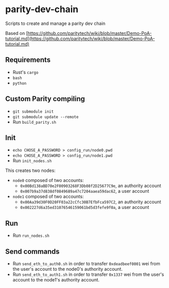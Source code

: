 # parity-dev-chain
Scripts to create and manage a parity dev chain

Based on [https://github.com/paritytech/wiki/blob/master/Demo-PoA-tutorial.md](https://github.com/paritytech/wiki/blob/master/Demo-PoA-tutorial.md)


## Requirements
- Rust's `cargo`
- `bash`
- `python`

## Custom Parity compiling
- `git submodule init`
- `git submodule update --remote`
- Run `build_parity.sh`

## Init

- `echo CHOSE_A_PASSWORD > config_run/node0.pwd`
- `echo CHOSE_A_PASSWORD > config_run/node1.pwd`
- Run `init_nodes.sh`

This creates two nodes:
- `node0` composed of two accounts:
  - `0x00Bd138aBD70e2F00903268F3Db08f2D25677C9e`, an authority account
  - `0x007b9a37d838df0849689a47c7204aaea59dac62`, a user account
- `node1` composed of two accounts: 
  - `0x00Aa39d30F0D20FF03a22cCfc30B7EfbFca597C2`, an authority account
  - `0x002227d6a35ed31076546159061bd5d3fefe9f0a`, a user account

## Run

- Run `run_nodes.sh`

## Send commands

- Run `send_eth_to_auth0.sh` in order to transfer `0xdeadbeef0001` wei from the user's account to the node0's authority account.
- Run `send_eth_to_auth1.sh` in order to transfer `0x1337` wei from the user's account to the node1's authority account.
